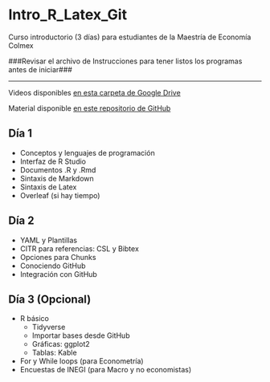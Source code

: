 # Intro_R_Latex_Git
 Curso introductorio (3 días) para estudiantes de la Maestría de Economía Colmex
 
 ###Revisar el archivo de Instrucciones para tener listos los programas antes de iniciar###

---

Videos disponibles [en esta carpeta de Google Drive](https://drive.google.com/drive/folders/1JevkQlHRgBcH8s0zaNZunDfZCiz3dAuI?usp=sharing)

Material disponible [en este repositorio de GitHub](https://github.com/diego-eco/Intro_R_Latex_Git)


## Día 1

* Conceptos y lenguajes de programación
* Interfaz de R Studio
* Documentos .R y .Rmd
* Sintaxis de Markdown
* Sintaxis de Latex
* Overleaf (si hay tiempo)

## Día 2

* YAML y Plantillas
* CITR para referencias: CSL y Bibtex
* Opciones para Chunks
* Conociendo GitHub
* Integración con GitHub 

## Día 3 (Opcional)

* R básico
  + Tidyverse
  + Importar bases desde GitHub
  + Gráficas: ggplot2
  + Tablas: Kable
* For y While loops (para Econometría)
* Encuestas de INEGI (para Macro y no economistas)
